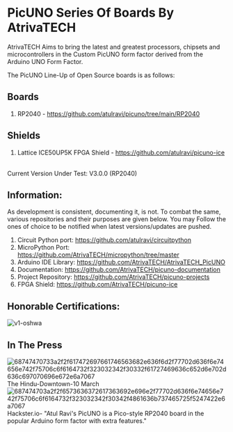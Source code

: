 # PicUNO Series Of Boards By AtrivaTECH

AtrivaTECH Aims to bring the latest and greatest processors, chipsets and microcontrollers in the Custom PicUNO form factor derived from the Arduino UNO Form Factor. 

The PicUNO Line-Up of Open Source boards is as follows:
## Boards
1) RP2040 - https://github.com/atulravi/picuno/tree/main/RP2040
## Shields 
1) Lattice ICE50UP5K FPGA Shield - https://github.com/atulravi/picuno-ice
<br>
Current Version Under Test: V3.0.0 (RP2040)

## Information:

As development is consistent, documenting it, is not. To combat the same, various repositories and their purposes are given below. You may Follow the ones of choice to be notified when latest versions/updates are pushed.
1) Circuit Python port: https://github.com/atulravi/circuitpython
2) MicroPython Port: https://github.com/AtrivaTECH/micropython/tree/master
3) Arduino IDE Library: https://github.com/AtrivaTECH/AtrivaTECH_PicUNO
4) Documentation: https://github.com/AtrivaTECH/picuno-documentation
5) Project Repository: https://github.com/AtrivaTECH/picuno-projects
6) FPGA Shield: https://github.com/AtrivaTECH/picuno-ice

## Honorable Certifications:
![v1-oshwa](https://github.com/atulravi/picuno/assets/70395057/0381868c-9ccc-4aa8-8061-7859c093a042)

## In The Press
![68747470733a2f2f617472697661746563682e636f6d2f77702d636f6e74656e742f75706c6f6164732f323032342f30332f61727469636c652d6e702d636c697070696e672e6a7067](https://github.com/atulravi/picuno/assets/70395057/f0f01de3-e01c-4397-9b1d-e5f99012e5fe)
The Hindu-Downtown-10 March
![687474703a2f2f6573636372617363692e696e2f77702d636f6e74656e742f75706c6f6164732f323032342f30342f4861636b737465725f5247422e6a7067](https://github.com/atulravi/picuno/assets/70395057/df9ead76-622e-49bd-8f80-6001a9367cff)
Hackster.io- "Atul Ravi's PicUNO is a Pico-style RP2040 board in the popular Arduino form factor with extra features."
